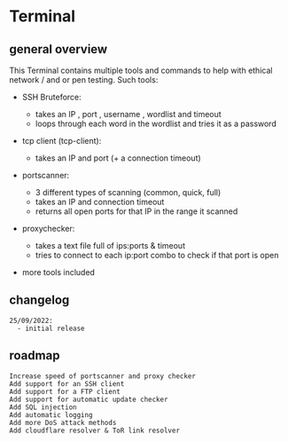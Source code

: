 # Terminal
## general overview
This Terminal contains multiple tools and commands to help with ethical network / and or pen testing.
Such tools:
  - SSH Bruteforce:
    - takes an IP , port , username , wordlist and timeout
    - loops through each word in the wordlist and tries it as a password
  
  - tcp client (tcp-client):
    - takes an IP and port (+ a connection timeout)
  
  - portscanner:
    - 3 different types of scanning (common, quick, full)
    - takes an IP and connection timeout
    - returns all open ports for that IP in the range it scanned
    
  - proxychecker:
    - takes a text file full of ips:ports & timeout
    - tries to connect to each ip:port combo to check if that port is open
  
  - more tools included

## changelog
```
25/09/2022:
  - initial release
```

## roadmap
```
Increase speed of portscanner and proxy checker
Add support for an SSH client
Add support for a FTP client
Add support for automatic update checker
Add SQL injection
Add automatic logging
Add more DoS attack methods
Add cloudflare resolver & ToR link resolver
```
